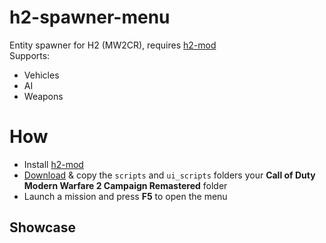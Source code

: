 # h2-spawner-menu

Entity spawner for H2 (MW2CR), requires [h2-mod](https://github.com/fedddddd/h2-mod)  
Supports:
* Vehicles
* AI
* Weapons

# How
* Install [h2-mod](https://github.com/fedddddd/h2-mod#download)
* [Download](https://github.com/fedddddd/h2-survival-mod/releases) & copy the `scripts` and `ui_scripts` folders your **Call of Duty Modern Warfare 2 Campaign Remastered** folder
* Launch a mission and press **F5** to open the menu

## Showcase
